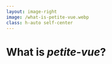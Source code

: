 ```yaml
---
layout: image-right
image: /what-is-petite-vue.webp
class: h-auto self-center
---
```


# What is _petite-vue_?
